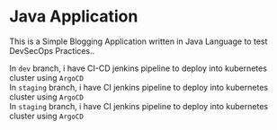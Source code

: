 # Java Application
This is a Simple Blogging Application written in Java Language to test DevSecOps Practices..



In ```dev``` branch, i have CI-CD jenkins pipeline to deploy into kubernetes cluster using ```ArgoCD```  
In ```staging``` branch, i have CI jenkins pipeline to deploy into kubernetes cluster using ```ArgoCD```  
In ```staging``` branch, i have CI jenkins pipeline to deploy into kubernetes cluster using ```ArgoCD```  
